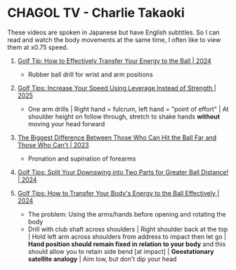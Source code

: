 # CHAGOL TV - Charlie Takaoki

These videos are spoken in Japanese but have English subtitles.
So I can read and watch the body movements at the same time, I
often like to view them at x0.75 speed.

1. [Golf Tip: How to Effectively Transfer Your Energy to the Ball | 2024](https://www.youtube.com/watch?v=8mt5cOEIRsY)
   - Rubber ball drill for wrist and arm positions

1. [Golf Tips: Increase Your Speed Using Leverage Instead of Strength | 2025](https://www.youtube.com/watch?v=UJ1pwaaj_Cw)
   - One arm drills | Right hand = fulcrum, left hand = "point of effort" |
     At shoulder height on follow through, stretch to shake hands **without**
     moving your head forward

1. [The Biggest Difference Between Those Who Can Hit the Ball Far and Those Who Can't | 2023](https://www.youtube.com/watch?v=DI5DF4Rk9pI)
   - Pronation and supination of forearms

1. [Golf Tips: Split Your Downswing into Two Parts for Greater Ball Distance! | 2024](https://www.youtube.com/watch?v=HdzxYPlX7lA)

1. [Golf Tips: How to Transfer Your Body's Energy to the Ball Effectively | 2024](https://www.youtube.com/watch?v=OZpBP5pDA8E)
   - The problem: Using the arms/hands before opening and rotating the body
   - Drill with club shaft across shoulders | Right shoulder back at the top |
     Hold left arm across shoulders from address to impact then let go |
     **Hand position should remain fixed in relation to your body** and this
     should allow you to retain side bend [at impact] |
     **Geostationary satellite analogy** | Aim low, but don't dip your head

